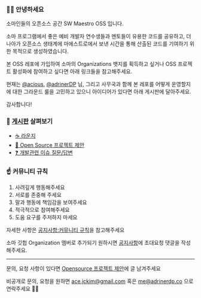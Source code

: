 ### 👋🏻 안녕하세요

소마인들의 오픈소스 공간 SW Maestro OSS 입니다.

소마 프로그램에서 좋은 예비 개발자 연수생들과 멘토들이 유용한 코드를 공유하고, 더 나아가 오픈소스 생태계에 마에스트로에서 보낸 시간을 통해 산출된 코드를 기여하기 위한 목적으로 생성하였습니다.

본 OSS 레포에 가입하여 소마의 Organizations 뱃지를 획득하고 싶거나 OSS 프로젝트 활성화에 참여하고 싶다면 아래 링크들을 참고해주세요.

현재는 [@acious](https://github.com/acious), [@adrinerDP](https://github.com/adrinerDP) 님, 그리고 사무국과 함께 본 레포를 어떻게 운영할지에 대한 그라운드 룰을 고민하고 있으니 아이디어가 있다면 아래 게시판에 달아주세요.

감사합니다!

### 👀 [게시판](https://github.com/orgs/SW-Maestro-OSS/discussions) 살펴보기
- [☕️ 라운지](https://github.com/orgs/SW-Maestro-OSS/discussions/categories/%EB%9D%BC%EC%9A%B4%EC%A7%80)
- [💬 Open Source 프로젝트 제안](https://github.com/orgs/SW-Maestro-OSS/discussions/categories/open-source-%ED%94%84%EB%A1%9C%EC%A0%9D%ED%8A%B8-%EC%A0%9C%EC%95%88)
- [❓ 개발관련 이슈 질문/답변](https://github.com/orgs/SW-Maestro-OSS/discussions/categories/open-source-%ED%94%84%EB%A1%9C%EC%A0%9D%ED%8A%B8-%EC%A0%9C%EC%95%88)

### ☝️ 커뮤니티 규칙 

 1. 사려깊게 행동해주세요
 2. 서로를 존중해 주세요
 3. 말과 행동에 책임감을 보여주세요
 4. 적극적으로 참여해주세요
 5. 도움 요구를 주저하지 마세요

자세한 사항은 [공지사항:커뮤니티 규칙](https://github.com/orgs/SW-Maestro-OSS/discussions/3)을 참고해주세요

소마 깃헙 Organization 멤버로 추가되기 원하시면 [공지사항](https://github.com/orgs/SW-Maestro-OSS/discussions/2)에 초대요청 댓글을 작성해주세요.

------------

문의, 요청 사항이 있다면 [Opensource 프로젝트 제안](https://github.com/orgs/SW-Maestro-OSS/discussions/categories/open-source-%ED%94%84%EB%A1%9C%EC%A0%9D%ED%8A%B8-%EC%A0%9C%EC%95%88)에 글 남겨주세요

비공개로 문의, 요청을 원하면 ace.jckim@gmail.com 혹은 me@adrinerdp.co 으로 연락주세요 🏄‍♂️
